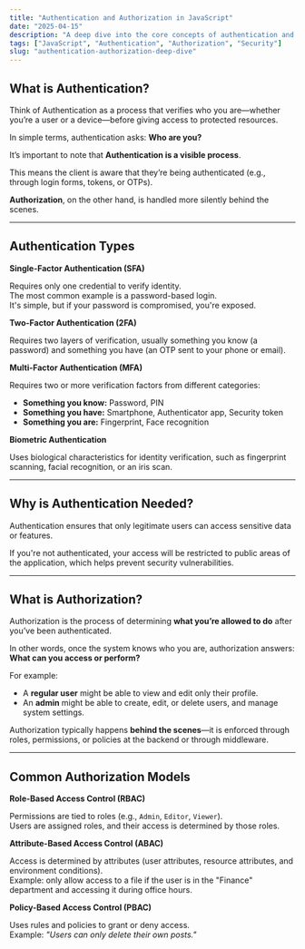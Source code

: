 ```yaml
---
title: "Authentication and Authorization in JavaScript"
date: "2025-04-15"
description: "A deep dive into the core concepts of authentication and authorization, with hands-on examples."
tags: ["JavaScript", "Authentication", "Authorization", "Security"]
slug: "authentication-authorization-deep-dive"
---
```


## What is Authentication?

Think of Authentication as a process that verifies who you are—whether you’re a user or a device—before giving access to protected resources.  

In simple terms, authentication asks: **Who are you?**  

It’s important to note that **Authentication is a visible process**.  

This means the client is aware that they’re being authenticated (e.g., through login forms, tokens, or OTPs).  

**Authorization**, on the other hand, is handled more silently behind the scenes.  

---

## Authentication Types

**Single-Factor Authentication (SFA)**  

Requires only one credential to verify identity.  
The most common example is a password-based login.  
It's simple, but if your password is compromised, you're exposed.  

**Two-Factor Authentication (2FA)**  

Requires two layers of verification, usually something you know (a password) and something you have (an OTP sent to your phone or email).  

**Multi-Factor Authentication (MFA)**  

Requires two or more verification factors from different categories:  

- **Something you know:** Password, PIN  
- **Something you have:** Smartphone, Authenticator app, Security token  
- **Something you are:** Fingerprint, Face recognition  

**Biometric Authentication**  

Uses biological characteristics for identity verification, such as fingerprint scanning, facial recognition, or an iris scan.  

---

## Why is Authentication Needed?

Authentication ensures that only legitimate users can access sensitive data or features.  

If you're not authenticated, your access will be restricted to public areas of the application, which helps prevent security vulnerabilities.  

---

## What is Authorization?

Authorization is the process of determining **what you’re allowed to do** after you’ve been authenticated.  

In other words, once the system knows who you are, authorization answers: **What can you access or perform?**  

For example:  

- A **regular user** might be able to view and edit only their profile.  
- An **admin** might be able to create, edit, or delete users, and manage system settings.  

Authorization typically happens **behind the scenes**—it is enforced through roles, permissions, or policies at the backend or through middleware.  

---

## Common Authorization Models

**Role-Based Access Control (RBAC)**  

Permissions are tied to roles (e.g., `Admin`, `Editor`, `Viewer`).  
Users are assigned roles, and their access is determined by those roles.  

**Attribute-Based Access Control (ABAC)**  

Access is determined by attributes (user attributes, resource attributes, and environment conditions).  
Example: only allow access to a file if the user is in the "Finance" department and accessing it during office hours.  

**Policy-Based Access Control (PBAC)**  

Uses rules and policies to grant or deny access.  
Example: *"Users can only delete their own posts."*  
